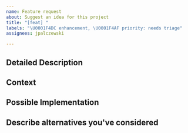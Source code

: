 ```yaml
---
name: Feature request
about: Suggest an idea for this project
title: "[feat] "
labels: "\U0001F4DC enhancement, \U0001F4AF priority: needs triage"
assignees: jpalczewski

---
```


<!--- Provide a general summary of the issue in the Title above -->

## Detailed Description

<!--- Provide a detailed description of the change or addition you are proposing -->

## Context

<!--- Why is this change important to you? How would you use it? -->
<!--- How can it benefit other users? -->

## Possible Implementation

<!--- Not obligatory, but suggest an idea for implementing addition or change -->

## Describe alternatives you've considered

<!--- A clear and concise description of any alternative solutions or features you've considered. -->
